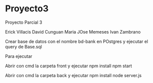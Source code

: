 # Proyecto3

Proyecto Parcial 3

Erick Villacis
David Cunguan
Maria JOse Memeses
Ivan Zambrano


Crear base de datos con el nombre bd-bank en POstgres y ejecutar el query de Base.sql

Para ejecutar

Abrir con cmd la carpeta front y ejecutar 
npm install
npm start

Abrir con cmd la carpeta back y ejecutar
npm install
node server.js
